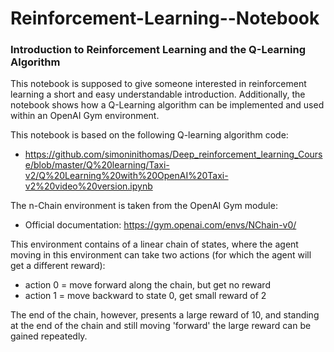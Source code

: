 # Reinforcement-Learning--Notebook
### Introduction to Reinforcement Learning and the Q-Learning Algorithm

This notebook is supposed to give someone interested in reinforcement learning a short and easy understandable introduction. Additionally, the notebook shows how a Q-Learning algorithm can be implemented and used within an OpenAI Gym environment.


This notebook is based on the following Q-learning algorithm code:
- https://github.com/simoninithomas/Deep_reinforcement_learning_Course/blob/master/Q%20learning/Taxi-v2/Q%20Learning%20with%20OpenAI%20Taxi-v2%20video%20version.ipynb

The n-Chain environment is taken from the OpenAI Gym module:
- Official documentation: https://gym.openai.com/envs/NChain-v0/

This environment contains of a linear chain of states, where the agent moving in this environment can take two actions (for which the agent will get a different reward):
- action 0 = move forward along the chain, but get no reward
- action 1 = move backward to state 0, get small reward of 2

The end of the chain, however, presents a large reward of 10, and standing at the end of the chain and still moving 'forward' the large reward can be gained repeatedly.

